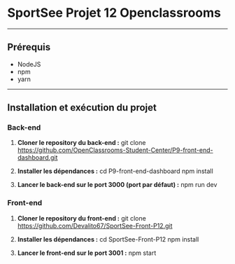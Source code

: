 # SportSee Projet 12 Openclassrooms

---

## Prérequis

- NodeJS
- npm
- yarn

---

## Installation et exécution du projet

### Back-end

1. **Cloner le repository du back-end :**
   git clone https://github.com/OpenClassrooms-Student-Center/P9-front-end-dashboard.git

2. **Installer les dépendances :**
cd P9-front-end-dashboard
npm install

3. **Lancer le back-end sur le port 3000 (port par défaut) :**
npm run dev

### Front-end

1. **Cloner le repository du front-end :**
git clone https://github.com/Devalito67/SportSee-Front-P12.git

2. **Installer les dépendances :**
cd SportSee-Front-P12
npm install

3. **Lancer le front-end sur le port 3001 :**
npm start

